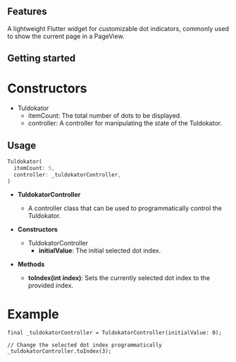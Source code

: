 <!--
This README describes the package. If you publish this package to pub.dev,
this README's contents appear on the landing page for your package.

For information about how to write a good package README, see the guide for
[writing package pages](https://dart.dev/guides/libraries/writing-package-pages).

For general information about developing packages, see the Dart guide for
[creating packages](https://dart.dev/guides/libraries/create-library-packages)
and the Flutter guide for
[developing packages and plugins](https://flutter.dev/developing-packages).
-->


## Features

A lightweight Flutter widget for customizable dot indicators, commonly used to show the current page in a PageView.

## Getting started

# Constructors
- Tuldokator
    - itemCount: The total number of dots to be displayed.
    - controller: A controller for manipulating the state of the Tuldokator.

## Usage


```dart
Tuldokator(
  itemCount: 5,
  controller: _tuldokatorController,
)
```

- **TuldokatorController**
    - A controller class that can be used to programmatically control the Tuldokator.

- **Constructors**
    - TuldokatorController
        - **initialValue**: The initial selected dot index.

- **Methods**
    - **toIndex(int index)**: Sets the currently selected dot index to the provided index.


# Example

```
final _tuldokatorController = TuldokatorController(initialValue: 0);

// Change the selected dot index programmatically
_tuldokatorController.toIndex(3);
```